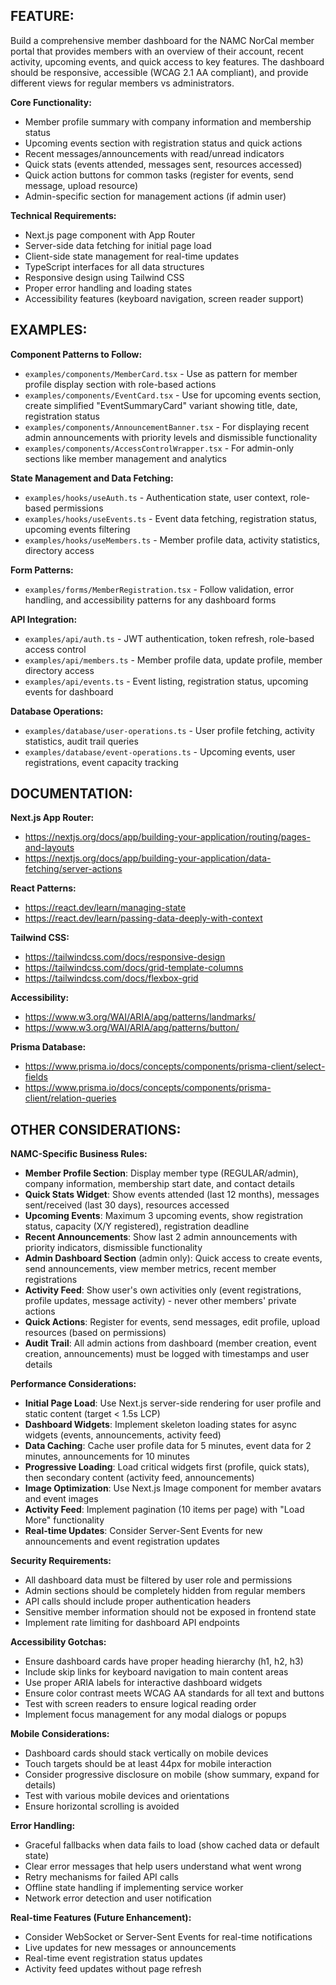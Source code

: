 ## FEATURE:

Build a comprehensive member dashboard for the NAMC NorCal member portal that provides members with an overview of their account, recent activity, upcoming events, and quick access to key features. The dashboard should be responsive, accessible (WCAG 2.1 AA compliant), and provide different views for regular members vs administrators.

**Core Functionality:**
- Member profile summary with company information and membership status
- Upcoming events section with registration status and quick actions
- Recent messages/announcements with read/unread indicators
- Quick stats (events attended, messages sent, resources accessed)
- Quick action buttons for common tasks (register for events, send message, upload resource)
- Admin-specific section for management actions (if admin user)

**Technical Requirements:**
- Next.js page component with App Router
- Server-side data fetching for initial page load
- Client-side state management for real-time updates
- TypeScript interfaces for all data structures
- Responsive design using Tailwind CSS
- Proper error handling and loading states
- Accessibility features (keyboard navigation, screen reader support)

## EXAMPLES:

**Component Patterns to Follow:**
- `examples/components/MemberCard.tsx` - Use as pattern for member profile display section with role-based actions
- `examples/components/EventCard.tsx` - Use for upcoming events section, create simplified "EventSummaryCard" variant showing title, date, registration status
- `examples/components/AnnouncementBanner.tsx` - For displaying recent admin announcements with priority levels and dismissible functionality
- `examples/components/AccessControlWrapper.tsx` - For admin-only sections like member management and analytics

**State Management and Data Fetching:**
- `examples/hooks/useAuth.ts` - Authentication state, user context, role-based permissions
- `examples/hooks/useEvents.ts` - Event data fetching, registration status, upcoming events filtering
- `examples/hooks/useMembers.ts` - Member profile data, activity statistics, directory access

**Form Patterns:**
- `examples/forms/MemberRegistration.tsx` - Follow validation, error handling, and accessibility patterns for any dashboard forms

**API Integration:**
- `examples/api/auth.ts` - JWT authentication, token refresh, role-based access control
- `examples/api/members.ts` - Member profile data, update profile, member directory access
- `examples/api/events.ts` - Event listing, registration status, upcoming events for dashboard

**Database Operations:**
- `examples/database/user-operations.ts` - User profile fetching, activity statistics, audit trail queries
- `examples/database/event-operations.ts` - Upcoming events, user registrations, event capacity tracking

## DOCUMENTATION:

**Next.js App Router:**
- https://nextjs.org/docs/app/building-your-application/routing/pages-and-layouts
- https://nextjs.org/docs/app/building-your-application/data-fetching/server-actions

**React Patterns:**
- https://react.dev/learn/managing-state
- https://react.dev/learn/passing-data-deeply-with-context

**Tailwind CSS:**
- https://tailwindcss.com/docs/responsive-design
- https://tailwindcss.com/docs/grid-template-columns
- https://tailwindcss.com/docs/flexbox-grid

**Accessibility:**
- https://www.w3.org/WAI/ARIA/apg/patterns/landmarks/
- https://www.w3.org/WAI/ARIA/apg/patterns/button/

**Prisma Database:**
- https://www.prisma.io/docs/concepts/components/prisma-client/select-fields
- https://www.prisma.io/docs/concepts/components/prisma-client/relation-queries

## OTHER CONSIDERATIONS:

**NAMC-Specific Business Rules:**
- **Member Profile Section**: Display member type (REGULAR/admin), company information, membership start date, and contact details
- **Quick Stats Widget**: Show events attended (last 12 months), messages sent/received (last 30 days), resources accessed
- **Upcoming Events**: Maximum 3 upcoming events, show registration status, capacity (X/Y registered), registration deadline
- **Recent Announcements**: Show last 2 admin announcements with priority indicators, dismissible functionality
- **Admin Dashboard Section** (admin only): Quick access to create events, send announcements, view member metrics, recent member registrations
- **Activity Feed**: Show user's own activities only (event registrations, profile updates, message activity) - never other members' private actions
- **Quick Actions**: Register for events, send messages, edit profile, upload resources (based on permissions)
- **Audit Trail**: All admin actions from dashboard (member creation, event creation, announcements) must be logged with timestamps and user details

**Performance Considerations:**
- **Initial Page Load**: Use Next.js server-side rendering for user profile and static content (target < 1.5s LCP)
- **Dashboard Widgets**: Implement skeleton loading states for async widgets (events, announcements, activity feed)
- **Data Caching**: Cache user profile data for 5 minutes, event data for 2 minutes, announcements for 10 minutes
- **Progressive Loading**: Load critical widgets first (profile, quick stats), then secondary content (activity feed, announcements)
- **Image Optimization**: Use Next.js Image component for member avatars and event images
- **Activity Feed**: Implement pagination (10 items per page) with "Load More" functionality
- **Real-time Updates**: Consider Server-Sent Events for new announcements and event registration updates

**Security Requirements:**
- All dashboard data must be filtered by user role and permissions
- Admin sections should be completely hidden from regular members
- API calls should include proper authentication headers
- Sensitive member information should not be exposed in frontend state
- Implement rate limiting for dashboard API endpoints

**Accessibility Gotchas:**
- Ensure dashboard cards have proper heading hierarchy (h1, h2, h3)
- Include skip links for keyboard navigation to main content areas
- Use proper ARIA labels for interactive dashboard widgets
- Ensure color contrast meets WCAG AA standards for all text and buttons
- Test with screen readers to ensure logical reading order
- Implement focus management for any modal dialogs or popups

**Mobile Considerations:**
- Dashboard cards should stack vertically on mobile devices
- Touch targets should be at least 44px for mobile interaction
- Consider progressive disclosure on mobile (show summary, expand for details)
- Test with various mobile devices and orientations
- Ensure horizontal scrolling is avoided

**Error Handling:**
- Graceful fallbacks when data fails to load (show cached data or default state)
- Clear error messages that help users understand what went wrong
- Retry mechanisms for failed API calls
- Offline state handling if implementing service worker
- Network error detection and user notification

**Real-time Features (Future Enhancement):**
- Consider WebSocket or Server-Sent Events for real-time notifications
- Live updates for new messages or announcements
- Real-time event registration status updates
- Activity feed updates without page refresh